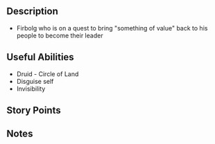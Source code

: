 ## Description
- Firbolg who is on a quest to bring "something of value" back to his people to become their leader
## Useful Abilities
- Druid - Circle of Land
- Disguise self
- Invisibility
## Story Points

## Notes